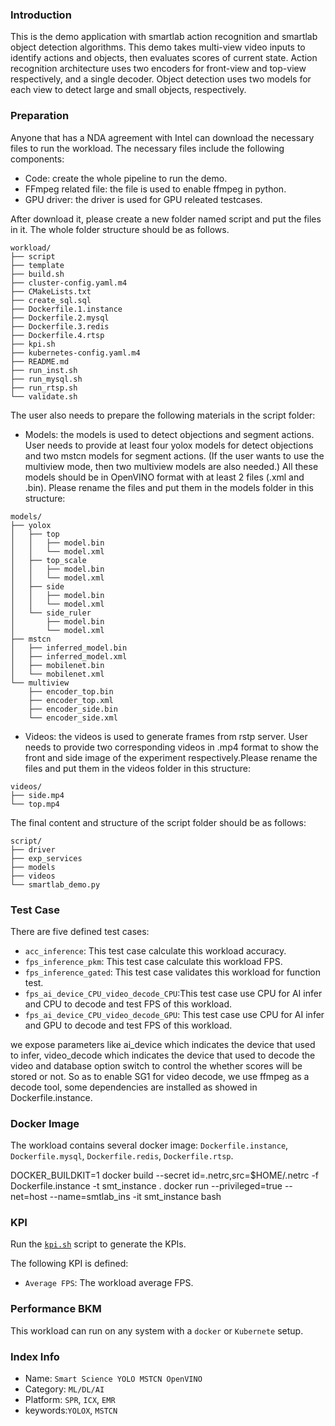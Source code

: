 ### Introduction

This is the demo application with smartlab action recognition and smartlab object detection algorithms.
This demo takes multi-view video inputs to identify actions and objects, then evaluates scores of current state.
Action recognition architecture uses two encoders for front-view and top-view respectively, and a single decoder.
Object detection uses two models for each view to detect large and small objects, respectively.

### Preparation

Anyone that has a NDA agreement with Intel can download the necessary files to run the workload. 
The necessary files include the following components:
- Code: create the whole pipeline to run the demo.
- FFmpeg related file: the file is used to enable ffmpeg in python.
- GPU driver: the driver is used for GPU releated testcases.

After download it, please create a new folder named script and put the files in it. The whole folder structure should be as follows.
```
workload/
├── script
├── template
├── build.sh
├── cluster-config.yaml.m4
├── CMakeLists.txt
├── create_sql.sql
├── Dockerfile.1.instance
├── Dockerfile.2.mysql
├── Dockerfile.3.redis
├── Dockerfile.4.rtsp
├── kpi.sh
├── kubernetes-config.yaml.m4
├── README.md
├── run_inst.sh
├── run_mysql.sh
├── run_rtsp.sh
└── validate.sh
```

The user also needs to prepare the following materials in the script folder:
- Models: the models is used to detect objections and segment actions. User needs to provide at least four yolox models for detect objections and two mstcn models for segment actions. (If the user wants to use the multiview mode, then two multiview models are also needed.) All these models should be in OpenVINO format with at least 2 files (.xml and .bin). Please rename the files and put them in the models folder in this structure:
```
models/
├── yolox
│   ├── top
│   │   ├── model.bin
│   │   └── model.xml
│   ├── top_scale
│   │   ├── model.bin
│   │   └── model.xml
│   ├── side
│   │   ├── model.bin
│   │   └── model.xml
│   └── side_ruler
│       ├── model.bin
│       └── model.xml
├── mstcn
│   ├── inferred_model.bin
│   ├── inferred_model.xml
│   ├── mobilenet.bin
│   └── mobilenet.xml
└── multiview
    ├── encoder_top.bin
    ├── encoder_top.xml
    ├── encoder_side.bin
    └── encoder_side.xml
```
- Videos: the videos is used to generate frames from rstp server. User needs to provide two corresponding videos in .mp4 format to show the front and side image of the experiment respectively.Please rename the files and put them in the videos folder in this structure:
```
videos/
├── side.mp4
└── top.mp4
```

The final content and structure of the script folder should be as follows:
```
script/
├── driver
├── exp_services
├── models
├── videos
└── smartlab_demo.py
```

### Test Case

There are five defined test cases: 
- `acc_inference`: This test case calculate this workload accuracy.
- `fps_inference_pkm`: This test case calculate this workload FPS.
- `fps_inference_gated`: This test case validates this workload for function test.
- `fps_ai_device_CPU_video_decode_CPU`:This test case use CPU for AI infer and CPU to decode and test FPS of this workload.
- `fps_ai_device_CPU_video_decode_GPU`: This test case use CPU for AI infer and GPU to decode and test FPS of this workload.

we expose parameters like ai_device which indicates the device that used to infer,
video_decode which indicates the device that used to decode the video
and database option switch to control the whether scores will be stored or not.
So as to enable SG1 for video decode, we use ffmpeg as a decode tool, some dependencies are installed as showed in Dockerfile.instance.

### Docker Image

The workload contains several docker image: `Dockerfile.instance`, `Dockerfile.mysql`, `Dockerfile.redis`, `Dockerfile.rtsp`.

DOCKER_BUILDKIT=1 docker build --secret id=.netrc,src=$HOME/.netrc -f Dockerfile.instance -t smt_instance .
docker run --privileged=true --net=host --name=smtlab_ins -it smt_instance bash

### KPI

Run the [`kpi.sh`](kpi.sh) script to generate the KPIs. 


The following KPI is defined:
- `Average FPS`: The workload average FPS.  

### Performance BKM

This workload can run on any system with a `docker` or `Kubernete` setup.  

### Index Info

- Name: `Smart Science YOLO MSTCN OpenVINO`
- Category: `ML/DL/AI`
- Platform: `SPR`, `ICX`, `EMR`
- keywords:`YOLOX`, `MSTCN`

